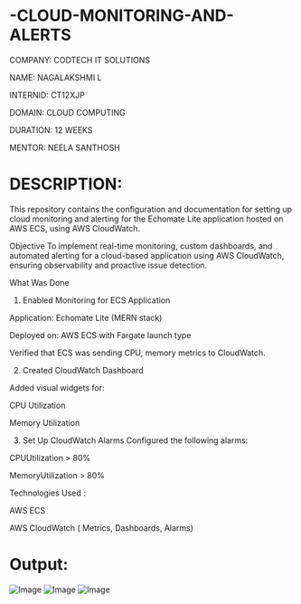 # -CLOUD-MONITORING-AND-ALERTS

COMPANY: CODTECH IT SOLUTIONS

NAME: NAGALAKSHMI L

INTERNID: CT12XJP

DOMAIN: CLOUD COMPUTING

DURATION: 12 WEEKS

MENTOR: NEELA SANTHOSH

# DESCRIPTION:

This repository contains the configuration and documentation for setting up cloud monitoring and alerting for the Echomate Lite application hosted on AWS ECS, using AWS CloudWatch.

Objective
To implement real-time monitoring, custom dashboards, and automated alerting for a cloud-based application using AWS CloudWatch, ensuring observability and proactive issue detection.

What Was Done
1. Enabled Monitoring for ECS Application
   
Application: Echomate Lite (MERN stack)

Deployed on: AWS ECS with Fargate launch type

Verified that ECS was sending CPU, memory metrics to CloudWatch.


2. Created CloudWatch Dashboard

Added visual widgets for:

CPU Utilization

Memory Utilization

3. Set Up CloudWatch Alarms
Configured the following alarms:

CPUUtilization > 80%

MemoryUtilization > 80%

Technologies Used :

AWS ECS

AWS CloudWatch ( Metrics, Dashboards, Alarms)


# Output:


![Image](https://github.com/user-attachments/assets/9923eb17-0cde-4ddc-9ef0-c7f2f3c7fcb6)
![Image](https://github.com/user-attachments/assets/f62419c0-0838-48d4-a3b9-a6be140f017d)
![Image](https://github.com/user-attachments/assets/8dc637bc-9a1a-4eb8-a6b1-c9a16c154a3a)







